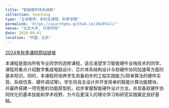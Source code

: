 ```yaml
---
title: "智能硬件体系结构"
collection: teaching
type: "主讲教师，本科生课程，秋季学期"
permalink: 'https://aiarchpku.github.io/2024Fall/'
venue: "北京大学, 元培学院"
date: 2024-09-01
location: "中国，北京"
---
```


<p><a href="https://aiarchpku.github.io/2024Fall/">2024年秋季课程网站链接</a></p>

本课程是面向所有专业同学的选修课程，适合渴望学习智能硬件全栈技术的同学。课程将重点介绍数字集成电路设计、芯片体系结构设计与软硬件协同加速等方面的基本知识。同时，本课程将培养学生具备初步的工程实践能力(简单算法的硬件实现、系统仿真、硬件调试等)。学生将自主设计并开发简单的智能计算功能模块，并最终搭建一项完整的功能原型机，初步掌握智能硬件设计方法，并具备软硬件协同优化的基本技能和学术视野，为今后更深入的理论学习和研究实践奠定良好基础。
